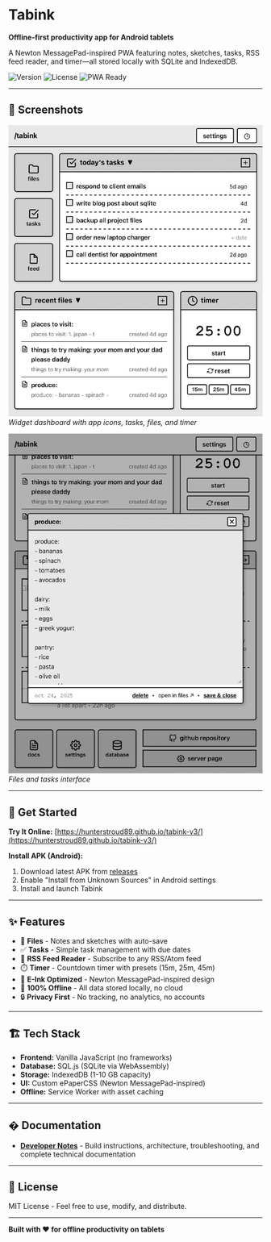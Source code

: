 # Tabink

**Offline-first productivity app for Android tablets**

A Newton MessagePad-inspired PWA featuring notes, sketches, tasks, RSS feed reader, and timer—all stored locally with SQLite and IndexedDB.

![Version](https://img.shields.io/badge/version-3.0-blue)
![License](https://img.shields.io/badge/license-MIT-green)
![PWA Ready](https://img.shields.io/badge/PWA-ready-orange)

---

## 📸 Screenshots

![Home Screen](./assets/screenshots/home-screen.png)
*Widget dashboard with app icons, tasks, files, and timer*

![App Interface](./assets/screenshots/app-interface.png)
*Files and tasks interface*

---

## 🚀 Get Started

**Try It Online:** [https://hunterstroud89.github.io/tabink-v3/](https://hunterstroud89.github.io/tabink-v3/)

**Install APK (Android):**
1. Download latest APK from [releases](https://github.com/hunterstroud89/tabink-v3/releases)
2. Enable "Install from Unknown Sources" in Android settings
3. Install and launch Tabink

---

## ✨ Features

- 📝 **Files** - Notes and sketches with auto-save
- ✅ **Tasks** - Simple task management with due dates
- 📰 **RSS Feed Reader** - Subscribe to any RSS/Atom feed
- ⏱️ **Timer** - Countdown timer with presets (15m, 25m, 45m)
- 🎨 **E-Ink Optimized** - Newton MessagePad-inspired design
- 💾 **100% Offline** - All data stored locally, no cloud
- 🔒 **Privacy First** - No tracking, no analytics, no accounts

---

## 🏗️ Tech Stack

- **Frontend:** Vanilla JavaScript (no frameworks)
- **Database:** SQL.js (SQLite via WebAssembly)
- **Storage:** IndexedDB (1-10 GB capacity)
- **UI:** Custom ePaperCSS (Newton MessagePad-inspired)
- **Offline:** Service Worker with asset caching

---

## � Documentation

- **[Developer Notes](./assets/documents/dev-notes.md)** - Build instructions, architecture, troubleshooting, and complete technical documentation

---

## 📄 License

MIT License - Feel free to use, modify, and distribute.

---

**Built with ❤️ for offline productivity on tablets**
